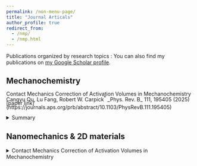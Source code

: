 ```yaml
---
permalink: /non-menu-page/
title: "Journal Articals"
author_profile: true
redirect_from: 
  - /nmp/
  - /nmp.html
---
```

Publications organized by research topics
: You can also find my publications on [my Google Scholar profile](https://scholar.google.com/citations?user=fSUo-qEAAAAJ&hl=en&oi=ao).

## Mechanochemistry
<p style="line-height: 75%;">Contact Mechanics Correction of Activation Volumes in Mechanochemistry
Cangyu Qu, Lu Fang, Robert W. Carpick<sup>*</sup> _Phys. Rev. B_ 111, 195405 (2025)
  [paper link](https://journals.aps.org/prb/abstract/10.1103/PhysRevB.111.195405)</p>
<details>
  <summary> Summary
</summary>
  This work did this did that xxx.
</details>


## Nanomechanics & 2D materials
<details>
  <summary> Contact Mechanics Correction of Activation Volumes in Mechanochemistry
</summary>
  Cangyu Qu, Lu Fang, Robert W. Carpick<sup>*</sup> _Phys. Rev. B_ 111, 195405 (2025)
  This work did this did that xxx.
  [paper link](https://journals.aps.org/prb/abstract/10.1103/PhysRevB.111.195405)
</details>
